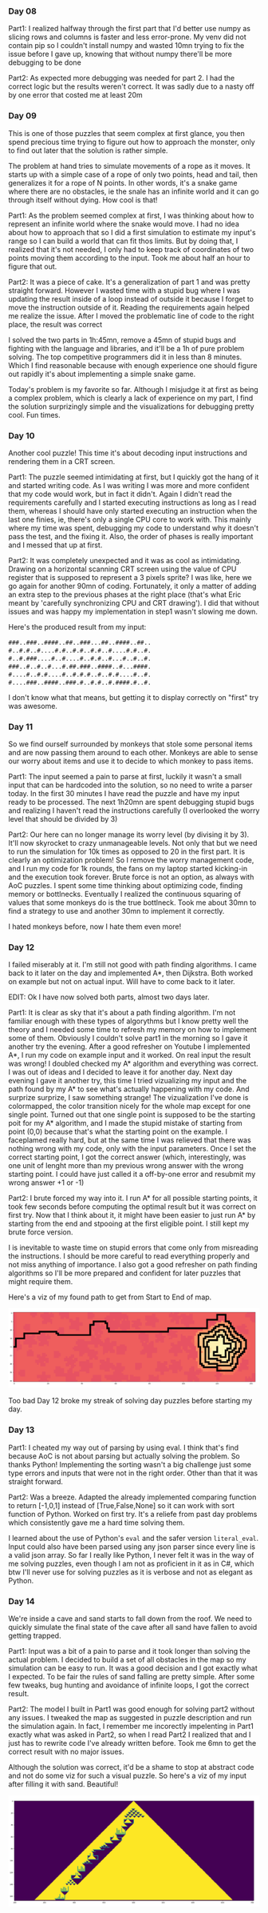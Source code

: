 ### Day 08

Part1: I realized halfway through the first part that I'd better use numpy as slicing rows and columns is faster and less error-prone. My venv did not contain pip so I couldn't install numpy and wasted 10mn trying to fix the issue before I gave up, knowing that without numpy there'll be more debugging to be done

Part2: As expected more debugging was needed for part 2. I had the correct logic but the results weren't correct. It was sadly due to a nasty off by one error that costed me at least 20m

### Day 09

This is one of those puzzles that seem complex at first glance, you then spend precious time trying to figure out how to approach the monster, only to find out later that the solution is rather simple.

The problem at hand tries to simulate movements of a rope as it moves. It starts up with a simple case of a rope of only two points, head and tail, then generalizes it for a rope of N points. In other words, it's a snake game where there are no obstacles, ie the snale has an infinite world and it can go through itself without dying. How cool is that!

Part1: As the problem seemed complex at first, I was thinking about how to represent an infinite world where the snake would move. I had no idea about how to approach that so I did a first simulation to estimate my input's range so I can build a world that can fit thos limits. But by doing that, I realized that it's not needed, I only had to keep track of coordinates of two points moving them according to the input. Took me about half an hour to figure that out.

Part2: It was a piece of cake. It's a generalization of part 1 and was pretty straight forward. However I wasted time with a stupid bug where I was updating the result inside of a loop instead of outside it because I forget to move the instruction outside of it. Reading the requirements again helped me realize the issue. After I moved the problematic line of code to the right place, the result was correct


I solved the two parts in 1h:45mn, remove a 45mn of stupid bugs and fighting with the language and libraries, and it'll be a 1h of pure problem solving. The top competitive programmers did it in less than 8 minutes. Which I find reasonable because with enough experience one should figure out rapidly it's about implementing a simple snake game.

Today's problem is my favorite so far. Although I misjudge it at first as being a complex problem, which is clearly a lack of experience on my part, I find the solution surprizingly simple and the visualizations for debugging pretty cool. Fun times.

### Day 10

Another cool puzzle! This time it's about decoding input instructions and rendering them in a CRT screen.

Part1: The puzzle seemed intimidating at first, but I quickly got the hang of it and started writing code. As I was writing I was more and more confident that my code would work, but in fact it didn't. Again I didn't read the requirements carefully and I started executing instructions as long as I read them, whereas I should have only started executing an instruction when the last one finies, ie, there's only a single CPU core to work with. This mainly where my time was spent, debugging my code to understand why it doesn't pass the test, and the fixing it. Also, the order of phases is really important and I messed that up at first.

Part2: It was completely unexpected and it was as cool as intimidating. Drawing on a horizontal scanning CRT screen using the value of CPU register that is supposed to represent a 3 pixels sprite? I was like, here we go again for another 90mn of coding. Fortunately, it only a matter of adding an extra step to the previous phases at the right place (that's what Eric meant by 'carefully synchronizing CPU and CRT drawing'). I did that without issues and was happy my implementation in step1 wasn't slowing me down.

Here's the produced result from my input:

```
###..###..####..##..###...##..####..##..
#..#.#..#....#.#..#.#..#.#..#....#.#..#.
#..#.###....#..#....#..#.#..#...#..#..#.
###..#..#..#...#.##.###..####..#...####.
#....#..#.#....#..#.#.#..#..#.#....#..#.
#....###..####..###.#..#.#..#.####.#..#.
```

I don't know what that means, but getting it to display correctly on "first" try was awesome.

### Day 11

So we find ourself surrounded by monkeys that stole some personal items and are now passing them around to each other. Monkeys are able to sense our worry about items and use it to decide to which monkey to pass items.

Part1: The input seemed a pain to parse at first, luckily it wasn't a small input that can be hardcoded into the solution, so no need to write a parser today. In the first 30 minutes I have read the puzzle and have my input ready to be processed. The next 1h20mn are spent debugging stupid bugs and realizing I haven't read the instructions carefully (I overlooked the worry level that should be divided by 3)

Part2: Our here can no longer manage its worry level (by divising it by 3). It'll now skyrocket to crazy unmanageable levels. Not only that but we need to run the simulation for 10k times as opposed to 20 in the first part. It is clearly an optimization problem! So I remove the worry management code, and I run my code for 1k rounds, the fans on my laptop started kicking-in and the execution took forever. Brute force is not an option, as always with AoC puzzles. I spent some time thinking about optimizing code, finding memory or bottlnecks. Eventually I realized the continuous squaring of values that some monkeys do is the true bottlneck. Took me about 30mn to find a strategy to use and another 30mn to implement it correctly.


I hated monkeys before, now I hate them even more!

### Day 12

I failed miserably at it. I'm still not good with path finding algorithms. I came back to it later on the day and implemented A*, then Dijkstra. Both worked on example but not on actual input. Will have to come back to it later.

EDIT: Ok I have now solved both parts, almost two days later.

Part1: It is clear as sky that it's about a path finding algorithm. I'm not familiar enough with these types of algorythms but I know pretty well the theory and I needed some time to refresh my memory on how to implement some of them. Obviously I couldn't solve part1 in the morning so I gave it another try the evening. After a good refresher on Youtube I implemented A*, I run my code on example input and it worked. On real input the result was wrong! I doubled checked my A* algorithm and everything was correct. I was out of ideas and I decided to leave it for another day. Next day evening I gave it another try, this time I tried vizualizing my input and the path found by my A* to see what's actually happening with my code. And surprize surprize, I saw something strange! The vizualization I've done is colormapped, the color transition nicely for the whole map except for one single point. Turned out that one single point is supposed to be the starting poit for my A* algorithm, and I made the stupid mistake of starting from point (0,0) because that's what the starting point on the example. I faceplamed really hard, but at the same time I was relieved that there was nothing wrong with my code, only with the input parameters. Once I set the correct starting point, I got the correct answer (which, interestingly, was one unit of lenght more than my previous wrong answer with the wrong starting point. I could have just called it a off-by-one error and resubmit my wrong answer +1 or -1)

Part2: I brute forced my way into it. I run A* for all possible starting points, it took few seconds before computing the optimal result but it was correct on first try. Now that I think about it, it might have been easier to just run A* by starting from the end and stpooing at the first eligible point. I still kept my brute force version.

I is inevitable to waste time on stupid errors that come only from misreading the instructions. I should be more careful to read everything properly and not miss anything of importance. I also got a good refresher on path finding algorithms so I'll be more prepared and confident for later puzzles that might require them.

Here's a viz of my found path to get from Start to End of map.

![da12-viz](./day-12/part1-viz.png)

Too bad Day 12 broke my streak of solving day puzzles before starting my day.

### Day 13

Part1: I cheated my way out of parsing by using eval. I think that's find because AoC is not about parsing but actually solving the problem. So thanks Python! Implementing the sorting wasn't a big challenge just some type errors and inputs that were not in the right order. Other than that it was straight forward.

Part2: Was a breeze. Adapted the already implemented comparing function to return [-1,0,1] instead of [True,False,None] so it can work with sort function of Python. Worked on first try. It's a reliefe from past day problems which consistently gave me a hard time solving them.

I learned about the use of Python's `eval` and the safer version `literal_eval`. Input could also have been parsed using any json parser since every line is a valid json array. So far I really like Python, I never felt it was in the way of me solving puzzles, even though I am not as proficient in it as in C#, which btw I'll never use for solving puzzles as it is verbose and not as elegant as Python.

### Day 14

We're inside a cave and sand starts to fall down from the roof. We need to quickly simulate the final state of the cave after all sand have fallen to avoid getting trapped.

Part1: Input was a bit of a pain to parse and it took longer than solving the actual problem. I decided to build a set of all obstacles in the map so my simulation can be easy to run. It was a good decision and I got exactly what I expected. To be fair the rules of sand falling are pretty simple. After some few tweaks, bug hunting and avoidance of infinite loops, I got the correct result.

Part2: The model I built in Part1 was good enough for solving part2 without any issues. I tweaked the map as suggested in puzzle description and run the simulation again. In fact, I remember me incorectly impelenting in Part1 exactly what was asked in Part2, so when I read Part2 I realized that and I just has to rewrite code I've already written before. Took me 6mn to get the correct result with no major issues.

Although the solution was correct, it'd be a shame to stop at abstract code and not do some viz for such a visual puzzle. So here's a viz of my input after filling it with sand. Beautiful!

![da14-viz](./day-14/part1-viz.png)